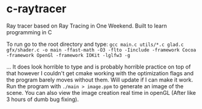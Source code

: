 # c-raytracer

Ray tracer based on Ray Tracing in One Weekend. Built to learn programming in C

To run go to the root directory and type:
`gcc main.c utils/*.c glad.c gfx/shader.c -o main -ffast-math -O3 -flto -Iinclude -framework Cocoa -framework OpenGl -framework IOKit -lglfw3 -g
`

... It does look horrible to type and is probably horrible practice on top of that however I couldn't get cmake working with the optimization flags and the program barely moves without them. Will update if I can make it work.
Run the program with `./main > image.ppm` to generate an image of the scene. You can also view the image creation real time in openGL (After like 3 hours of dumb bug fixing).
